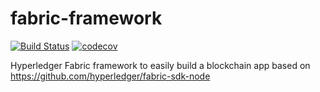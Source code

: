 # fabric-framework

[![Build Status](https://travis-ci.com/TommyStarK/fabric-framework.svg?token=2uxSmjkbDwzoCSoveVqg&branch=master)](https://travis-ci.com/TommyStarK/fabric-framework)  [![codecov](https://codecov.io/gh/TommyStarK/fabric-framework/branch/master/graph/badge.svg)](https://codecov.io/gh/TommyStarK/fabric-framework)

Hyperledger Fabric framework to easily build a blockchain app based on https://github.com/hyperledger/fabric-sdk-node
